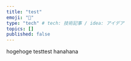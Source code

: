 ```yaml
---
title: "test"
emoji: "📘"
type: "tech" # tech: 技術記事 / idea: アイデア
topics: []
published: false
---
```

hogehoge
testtest
hanahana